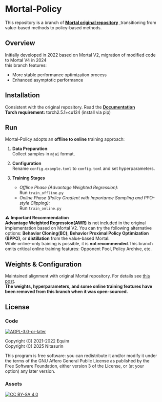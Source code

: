# Mortal-Policy

This repository is a branch of  [**Mortal original repository**](https://github.com/Equim-chan/Mortal) ,transitioning from value-based methods to policy-based methods.   


## Overview
Initially developed in 2022 based on Mortal V2, migration of modified code to Mortal V4 in 2024   
this branch features:
- More stable performance optimization process
- Enhanced asymptotic performance

## Installation
Consistent with the original repository. Read the [**Documentation**](https://mortal.ekyu.moe)  
**Torch requirement:** torch2.5.1+cu124 (install via pip)

## Run
Mortal-Policy adopts an **offline to online** training approach:

1. **Data Preparation**  
   Collect samples in `mjai` format.

2. **Configuration**  
   Rename `config.example.toml` to `config.toml` and set hyperparameters.

3. **Training Stages**  
   - *Offline Phase (Advantage Weighted Regression):*  
     Run `train_offline.py`
   - *Online Phase (Policy Gradient with Importance Sampling and PPO-style Clipping):*  
     Run `train_online.py`

⚠️ **Important Recommendation**  
**Advantage Weighted Regression(AWR)** is not included in the original implementation based on Mortal V2. You can try the following alternative options: **Behavior Cloning(BC)**, **Behavior Proximal Policy Optimization (BPPO)**, or **distillation** from the value-based Mortal.    
While online-only training is possible, it is **not recommended**.This branch omits critical online training features: Opponent Pool, Policy Archive, etc.

## Weights & Configuration
Maintained alignment with original Mortal repository. For details see [this post](https://gist.github.com/Equim-chan/cf3f01735d5d98f1e7be02e94b288c56).   
**The weights, hyperparameters, and some online training features have been removed from this branch when it was open-sourced.** 


## License
### Code
[![AGPL-3.0-or-later](https://github.com/Equim-chan/Mortal/raw/main/docs/src/assets/agpl.png)](https://github.com/Equim-chan/Mortal/blob/main/LICENSE)

Copyright (C) 2021-2022 Equim  
Copyright (C) 2025 Nitasurin

This program is free software: you can redistribute it and/or modify it under the terms of the GNU Affero General Public License as published by the Free Software Foundation, either version 3 of the License, or (at your option) any later version.

### Assets
[![CC BY-SA 4.0](https://github.com/Equim-chan/Mortal/raw/main/docs/src/assets/by-sa.png)](https://creativecommons.org/licenses/by-sa/4.0/)
